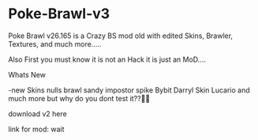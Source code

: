 # Poke-Brawl-v3
Poke Brawl v26.165 is a Crazy BS mod old with edited Skins, Brawler, Textures, and much more.....

Also First you must know it is not an Hack it is just an MoD....

Whats New

-new Skins
nulls brawl sandy 
impostor spike
Bybit
Darryl Skin
Lucario
and much more but why do you dont test it??🤔🤔

download v2 here

link for mod:   wait
